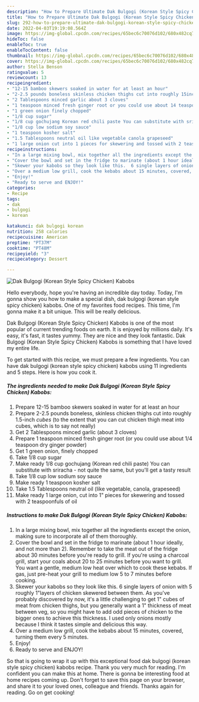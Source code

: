 ```yaml
---
description: "How to Prepare Ultimate Dak Bulgogi (Korean Style Spicy Chicken) Kabobs"
title: "How to Prepare Ultimate Dak Bulgogi (Korean Style Spicy Chicken) Kabobs"
slug: 292-how-to-prepare-ultimate-dak-bulgogi-korean-style-spicy-chicken-kabobs
date: 2022-04-03T19:19:08.564Z
image: https://img-global.cpcdn.com/recipes/65bec6c70076d102/680x482cq70/dak-bulgogi-korean-style-spicy-chicken-kabobs-recipe-main-photo.jpg
hideToc: false
enableToc: true
enableTocContent: false
thumbnail: https://img-global.cpcdn.com/recipes/65bec6c70076d102/680x482cq70/dak-bulgogi-korean-style-spicy-chicken-kabobs-recipe-main-photo.jpg
cover: https://img-global.cpcdn.com/recipes/65bec6c70076d102/680x482cq70/dak-bulgogi-korean-style-spicy-chicken-kabobs-recipe-main-photo.jpg
author: Stella Benson
ratingvalue: 5
reviewcount: 13
recipeingredient:
- "12-15 bamboo skewers soaked in water for at least an hour"
- "2-2.5 pounds boneless skinless chicken thighs cut into roughly 15inch cubes to the extent that you can cut chicken thigh meat into cubes which is to say not really"
- "2 Tablespoons minced garlic about 3 cloves"
- "1 teaspoon minced fresh ginger root or you could use about 14 teaspoon dry ginger powder"
- "1 green onion finely chopped"
- "1/8 cup sugar"
- "1/8 cup gochujang Korean red chili paste You can substitute with sriracha  not quite the same but youll get a tasty result"
- "1/8 cup low sodium soy sauce"
- "1 teaspoon kosher salt"
- "1.5 Tablespoons neutral oil like vegetable canola grapeseed"
- "1 large onion cut into 1 pieces for skewering and tossed with 2 teaspoonfuls of oil"
recipeinstructions:
- "In a large mixing bowl, mix together all the ingredients except the onion, making sure to incorporate all of them thoroughly."
- "Cover the bowl and set in the fridge to marinate (about 1 hour ideally, and not more than 2). Remember to take the meat out of the fridge about 30 minutes before you&#39;re ready to grill.  If you&#39;re using a charcoal grill, start your coals about 20 to 25 minutes before you want to grill. You want a gentle, medium low heat over which to cook these kebabs.  If gas, just pre-heat your grill to medium low 5 to 7 minutes before cooking."
- "Skewer your kabobs so they look like this.  6 single layers of onion with 5 roughly 1&#34;layers of chicken skewered between them. As you&#39;ve probably discovered by now, it&#39;s a little challenging to get 1&#34; cubes of meat from chicken thighs, but you generally want a 1&#34; thickness of meat between veg, so you might have to add odd pieces of chicken to the bigger ones to achieve this thickness.  I used only onions mostly because I think it tastes simple and delicious this way."
- "Over a medium low grill, cook the kebabs about 15 minutes, covered, turning them every 5 minutes."
- "Enjoy!"
- "Ready to serve and ENJOY!"
categories:
- Recipe
tags:
- dak
- bulgogi
- korean

katakunci: dak bulgogi korean 
nutrition: 258 calories
recipecuisine: American
preptime: "PT37M"
cooktime: "PT48M"
recipeyield: "3"
recipecategory: Dessert

---
```



![Dak Bulgogi (Korean Style Spicy Chicken) Kabobs](https://img-global.cpcdn.com/recipes/65bec6c70076d102/680x482cq70/dak-bulgogi-korean-style-spicy-chicken-kabobs-recipe-main-photo.jpg)

Hello everybody, hope you're having an incredible day today. Today, I'm gonna show you how to make a special dish, dak bulgogi (korean style spicy chicken) kabobs. One of my favorites food recipes. This time, I'm gonna make it a bit unique. This will be really delicious.

Dak Bulgogi (Korean Style Spicy Chicken) Kabobs is one of the most popular of current trending foods on earth. It is enjoyed by millions daily. It's easy, it's fast, it tastes yummy. They are nice and they look fantastic. Dak Bulgogi (Korean Style Spicy Chicken) Kabobs is something that I have loved my entire life.




To get started with this recipe, we must prepare a few ingredients. You can have dak bulgogi (korean style spicy chicken) kabobs using 11 ingredients and 5 steps. Here is how you cook it.

<!--inarticleads1-->

##### The ingredients needed to make Dak Bulgogi (Korean Style Spicy Chicken) Kabobs:

1. Prepare 12-15 bamboo skewers soaked in water for at least an hour
1. Prepare 2-2.5 pounds boneless, skinless chicken thighs cut into roughly 1.5-inch *cubes* (to the extent that you can cut chicken thigh meat into cubes, which is to say not really)
1. Get 2 Tablespoons minced garlic (about 3 cloves)
1. Prepare 1 teaspoon minced fresh ginger root (or you could use about 1/4 teaspoon dry ginger powder)
1. Get 1 green onion, finely chopped
1. Take 1/8 cup sugar
1. Make ready 1/8 cup gochujang (Korean red chili paste) You can substitute with sriracha - not quite the same, but you&#39;ll get a tasty result
1. Take 1/8 cup low sodium soy sauce
1. Make ready 1 teaspoon kosher salt
1. Take 1.5 Tablespoons neutral oil (like vegetable, canola, grapeseed)
1. Make ready 1 large onion, cut into 1&#34; pieces for skewering and tossed with 2 teaspoonfuls of oil




<!--inarticleads2-->

##### Instructions to make Dak Bulgogi (Korean Style Spicy Chicken) Kabobs:

1. In a large mixing bowl, mix together all the ingredients except the onion, making sure to incorporate all of them thoroughly.
1. Cover the bowl and set in the fridge to marinate (about 1 hour ideally, and not more than 2). Remember to take the meat out of the fridge about 30 minutes before you&#39;re ready to grill.  If you&#39;re using a charcoal grill, start your coals about 20 to 25 minutes before you want to grill. You want a gentle, medium low heat over which to cook these kebabs.  If gas, just pre-heat your grill to medium low 5 to 7 minutes before cooking.
1. Skewer your kabobs so they look like this.  6 single layers of onion with 5 roughly 1&#34;layers of chicken skewered between them. As you&#39;ve probably discovered by now, it&#39;s a little challenging to get 1&#34; cubes of meat from chicken thighs, but you generally want a 1&#34; thickness of meat between veg, so you might have to add odd pieces of chicken to the bigger ones to achieve this thickness.  I used only onions mostly because I think it tastes simple and delicious this way.
1. Over a medium low grill, cook the kebabs about 15 minutes, covered, turning them every 5 minutes.
1. Enjoy!
1. Ready to serve and ENJOY!



So that is going to wrap it up with this exceptional food dak bulgogi (korean style spicy chicken) kabobs recipe. Thank you very much for reading. I'm confident you can make this at home. There is gonna be interesting food at home recipes coming up. Don't forget to save this page on your browser, and share it to your loved ones, colleague and friends. Thanks again for reading. Go on get cooking!
